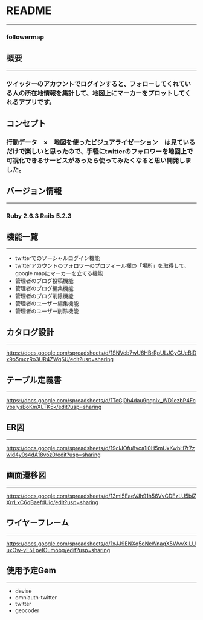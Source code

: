 # README
---
### followermap

## 概要
---
### ツイッターのアカウントでログインすると、フォローしてくれている人の所在地情報を集計して、地図上にマーカーをプロットしてくれるアプリです。

## コンセプト

### 行動データ　×　地図を使ったビジュアライゼーション　は見ているだけで楽しいと思ったので、手軽にtwitterのフォロワーを地図上で可視化できるサービスがあったら使ってみたくなると思い開発しました。

## バージョン情報
---
### Ruby 2.6.3 Rails 5.2.3

## 機能一覧
---
- twitterでのソーシャルログイン機能
- twitterアカウントのフォロワーのプロフィール欄の「場所」を取得して、google mapにマーカーを立てる機能
- 管理者のブログ投稿機能
- 管理者のブログ編集機能
- 管理者のブログ削除機能
- 管理者のユーザー編集機能
- 管理者のユーザー削除機能

## カタログ設計
---
https://docs.google.com/spreadsheets/d/1SNVcb7wU6HBrRpULJGyGUeBiDx9o5mxzRo3UR4ZWqSU/edit?usp=sharing

## テーブル定義書
---
https://docs.google.com/spreadsheets/d/1TcGj0h4dau9pqnIx_WD1ezbP4FcybslysBoKmXLTK5k/edit?usp=sharing

## ER図
---
https://docs.google.com/spreadsheets/d/19clJOfu8vca1i0H5mUxKwbH7t7zwid4y0s4dA18voz0/edit?usp=sharing

## 画面遷移図
---
https://docs.google.com/spreadsheets/d/13mi5EaeVJh91h56VvCDEzLU5biZXrrLxC6qBaefdUio/edit?usp=sharing

## ワイヤーフレーム
---
https://docs.google.com/spreadsheets/d/1xJJ9ENXq5oNeWnaqX5WvvXILUuxOw-yE5EpeIOumobg/edit?usp=sharing

## 使用予定Gem
---
- devise
- omniauth-twitter
- twitter
- geocoder
